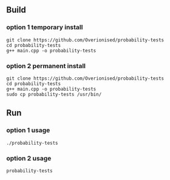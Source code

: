 

## Build
### option 1 temporary install
~~~ shell
git clone https://github.com/Overionised/probability-tests
cd probability-tests
g++ main.cpp -o probability-tests
~~~

### option 2 permanent install
~~~ shell
git clone https://github.com/Overionised/probability-tests
cd probability-tests
g++ main.cpp -o probability-tests
sudo cp probability-tests /usr/bin/
~~~
## Run
### option 1 usage
~~~ shell
./probability-tests
~~~

### option 2 usage
~~~ shell
probability-tests
~~~
